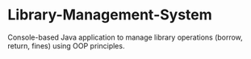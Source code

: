 # Library-Management-System
Console-based Java application to manage library operations (borrow, return, fines) using OOP principles.
